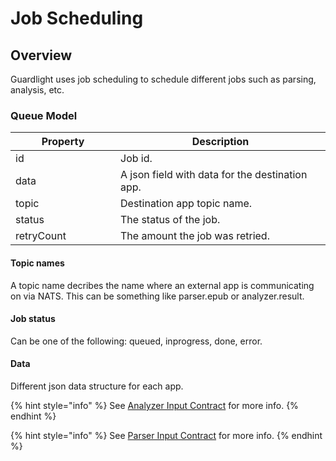 # Job Scheduling

## Overview

Guardlight uses job scheduling to schedule different jobs such as parsing, analysis, etc.



### Queue Model

<table><thead><tr><th width="152">Property</th><th>Description</th></tr></thead><tbody><tr><td>id</td><td>Job id.</td></tr><tr><td>data</td><td>A json field with data for the destination app.</td></tr><tr><td>topic</td><td>Destination app topic name.</td></tr><tr><td>status</td><td>The status of the job.</td></tr><tr><td>retryCount</td><td>The amount the job was retried.</td></tr></tbody></table>

#### Topic names

A topic name decribes the name where an external app is communicating on via NATS. This can be something like parser.epub or analyzer.result.&#x20;

#### Job status

Can be one of the following: queued, inprogress, done, error.

#### Data

Different json data structure for each app.&#x20;

{% hint style="info" %}
See [Analyzer Input Contract](https://refactored.gitbook.io/guardlight/system-components/analyzers#input-contract) for more info.
{% endhint %}

{% hint style="info" %}
See [Parser Input Contract](https://refactored.gitbook.io/guardlight/system-components/parsers#parser-contract) for more info.
{% endhint %}
